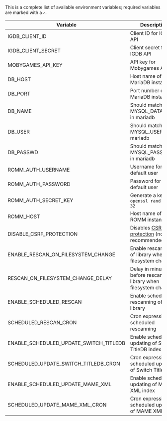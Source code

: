 This is a complete list of available environment variables; required variables are marked with a `✓`.

|Variable|Description|Required|Default|
|---|---|:---:|---|
|IGDB_CLIENT_ID|Client ID for IGDB API|✓||
|IGDB_CLIENT_SECRET|Client secret for IGDB API|✓||
|MOBYGAMES_API_KEY|API key for Mobygames API||
|DB_HOST|Host name of MariaDB instance|✓|`localhost`|
|DB_PORT|Port number of MariaDB instance||`3306`|
|DB_NAME|Should match MYSQL_DATABASE in mariadb||`romm`|
|DB_USER|Should match MYSQL_USER in mariadb|✓||
|DB_PASSWD|Should match MYSQL_PASSWORD in mariadb|✓||
|ROMM_AUTH_USERNAME|Username for default user||`admin`|
|ROMM_AUTH_PASSWORD|Password for default user||`admin`|
|ROMM_AUTH_SECRET_KEY|Generate a key with `openssl rand -hex 32`|✓||
|ROMM_HOST|Host name of ROMM instance||`localhost`|
|DISABLE_CSRF_PROTECTION|Disables [CSRF protection](https://cheatsheetseries.owasp.org/cheatsheets/Cross-Site_Request_Forgery_Prevention_Cheat_Sheet.html) (not recommended)||`false`|
|ENABLE_RESCAN_ON_FILESYSTEM_CHANGE|Enable rescanning of library when filesystem changes||`false`|
|RESCAN_ON_FILESYSTEM_CHANGE_DELAY|Delay in minutes before rescanning library when filesystem changes||`5`|
|ENABLE_SCHEDULED_RESCAN|Enable scheduled rescanning of library||`false`|
|SCHEDULED_RESCAN_CRON|Cron expression for scheduled rescanning||`"0 3 * * *"`|
|ENABLE_SCHEDULED_UPDATE_SWITCH_TITLEDB|Enable scheduled updating of Switch TitleDB index||`false`|
|SCHEDULED_UPDATE_SWITCH_TITLEDB_CRON|Cron expression for scheduled updating of Switch TitleDB||`"0 4 * * *"`|
|ENABLE_SCHEDULED_UPDATE_MAME_XML|Enable scheduled updating of MAME XML index||`false`|
|SCHEDULED_UPDATE_MAME_XML_CRON|Cron expression for scheduled updating of MAME XML||`"0 5 * * *"`|